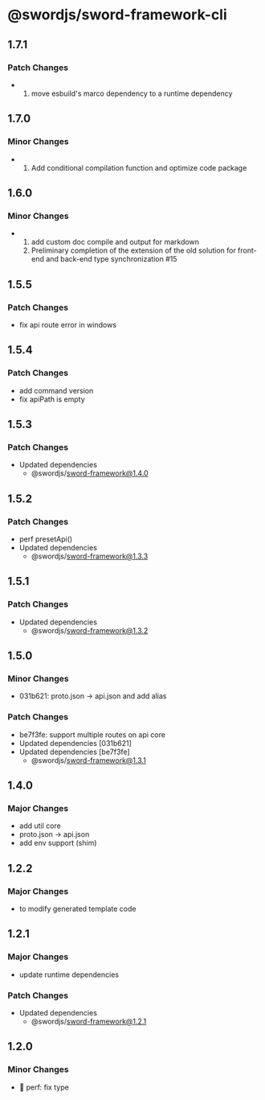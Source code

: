 # @swordjs/sword-framework-cli

## 1.7.1

### Patch Changes

- 1. move esbuild's marco dependency to a runtime dependency

## 1.7.0

### Minor Changes

- 1. Add conditional compilation function and optimize code package

## 1.6.0

### Minor Changes

- 1. add custom doc compile and output for markdown
  2. Preliminary completion of the extension of the old solution for front-end and back-end type synchronization #15

## 1.5.5

### Patch Changes

- fix api route error in windows

## 1.5.4

### Patch Changes

- add command version
- fix apiPath is empty

## 1.5.3

### Patch Changes

- Updated dependencies
  - @swordjs/sword-framework@1.4.0

## 1.5.2

### Patch Changes

- perf presetApi()
- Updated dependencies
  - @swordjs/sword-framework@1.3.3

## 1.5.1

### Patch Changes

- Updated dependencies
  - @swordjs/sword-framework@1.3.2

## 1.5.0

### Minor Changes

- 031b621: proto.json -> api.json and add alias

### Patch Changes

- be7f3fe: support multiple routes on api core
- Updated dependencies [031b621]
- Updated dependencies [be7f3fe]
  - @swordjs/sword-framework@1.3.1

## 1.4.0

### Major Changes

- add util core
- proto.json -> api.json
- add env support (shim)

## 1.2.2

### Major Changes

- to modify generated template code

## 1.2.1

### Major Changes

- update runtime dependencies

### Patch Changes

- Updated dependencies
  - @swordjs/sword-framework@1.2.1

## 1.2.0

### Minor Changes

- 🎈 perf: fix type
